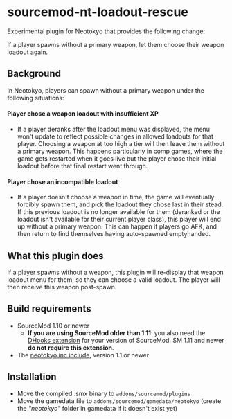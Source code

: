 # sourcemod-nt-loadout-rescue
Experimental plugin for Neotokyo that provides the following change:

If a player spawns without a primary weapon, let them choose their weapon loadout again.

## Background
In Neotokyo, players can spawn without a primary weapon under the following situations:

#### Player chose a weapon loadout with insufficient XP
* If a player deranks after the loadout menu was displayed, the menu won't update to reflect possible changes in allowed loadouts for that player.
  Choosing a weapon at too high a tier will then leave them without a primary weapon.
  This happens particularly in comp games, where the game gets restarted when it goes live
  but the player chose their initial loadout before that final restart went through.
#### Player chose an incompatible loadout
* If a player doesn't choose a weapon in time, the game will eventually forcibly spawn them,
  and pick the loadout they chose last in their stead.
  If this previous loadout is no longer available for them (deranked or the loadout isn't available
  for their current player class), this player will end up without a primary weapon.
  This can happen if players go AFK, and then return to find themselves having auto-spawned emptyhanded.

## What this plugin does
If a player spawns without a weapon, this plugin will re-display that weapon loadout menu for them,
so they can choose a valid loadout. The player will then receive this weapon post-spawn.

## Build requirements
* SourceMod 1.10 or newer
  * **If you are using SourceMod older than 1.11**: you also need the [DHooks extension](https://forums.alliedmods.net/showpost.php?p=2588686) for your version of SourceMod. SM 1.11 and newer **do not require this extension**.
* The [neotokyo.inc include](https://github.com/softashell/sourcemod-nt-include/blob/master/scripting/include/neotokyo.inc), version 1.1 or newer

## Installation
* Move the compiled .smx binary to `addons/sourcemod/plugins`
* Move the gamedata file to `addons/sourcemod/gamedata/neotokyo` (create the *"neotokyo"* folder in gamedata if it doesn't exist yet)
